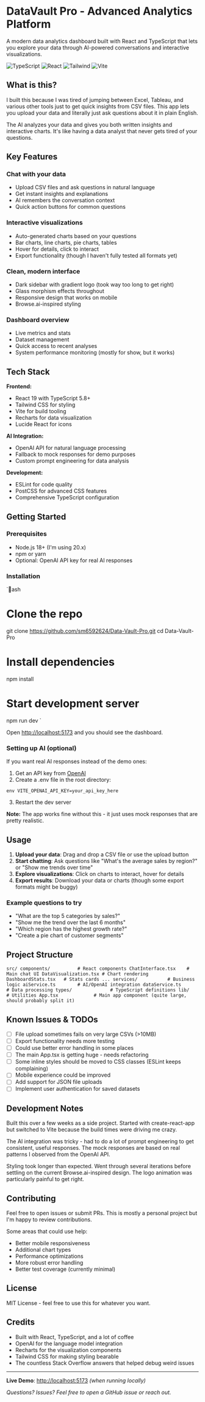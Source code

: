 ﻿# DataVault Pro - Advanced Analytics Platform

A modern data analytics dashboard built with React and TypeScript that lets you explore your data through AI-powered conversations and interactive visualizations.

![TypeScript](https://img.shields.io/badge/TypeScript-5.8+-blue) ![React](https://img.shields.io/badge/React-19+-61dafb) ![Tailwind](https://img.shields.io/badge/Tailwind-CSS-38bdf8) ![Vite](https://img.shields.io/badge/Vite-7.1+-purple)

## What is this?

I built this because I was tired of jumping between Excel, Tableau, and various other tools just to get quick insights from CSV files. This app lets you upload your data and literally just ask questions about it in plain English.

The AI analyzes your data and gives you both written insights and interactive charts. It's like having a data analyst that never gets tired of your questions.

## Key Features

###  Chat with your data

- Upload CSV files and ask questions in natural language
- Get instant insights and explanations
- AI remembers the conversation context
- Quick action buttons for common questions

###  Interactive visualizations  

- Auto-generated charts based on your questions
- Bar charts, line charts, pie charts, tables
- Hover for details, click to interact
- Export functionality (though I haven't fully tested all formats yet)

###  Clean, modern interface

- Dark sidebar with gradient logo (took way too long to get right)
- Glass morphism effects throughout
- Responsive design that works on mobile
- Browse.ai-inspired styling

###  Dashboard overview

- Live metrics and stats
- Dataset management
- Quick access to recent analyses
- System performance monitoring (mostly for show, but it works)

## Tech Stack

**Frontend:**

- React 19 with TypeScript 5.8+
- Tailwind CSS for styling
- Vite for build tooling
- Recharts for data visualization
- Lucide React for icons

**AI Integration:**

- OpenAI API for natural language processing
- Fallback to mock responses for demo purposes
- Custom prompt engineering for data analysis

**Development:**

- ESLint for code quality
- PostCSS for advanced CSS features
- Comprehensive TypeScript configuration

## Getting Started

### Prerequisites

- Node.js 18+ (I'm using 20.x)
- npm or yarn
- Optional: OpenAI API key for real AI responses

### Installation

`ash
# Clone the repo
git clone https://github.com/sm6592624/Data-Vault-Pro.git
cd Data-Vault-Pro

# Install dependencies
npm install

# Start development server
npm run dev
`

Open [http://localhost:5173](http://localhost:5173) and you should see the dashboard.

### Setting up AI (optional)

If you want real AI responses instead of the demo ones:

1. Get an API key from [OpenAI](https://platform.openai.com/api-keys)
2. Create a .env file in the root directory:

`env
VITE_OPENAI_API_KEY=your_api_key_here
`

3. Restart the dev server

**Note:** The app works fine without this - it just uses mock responses that are pretty realistic.

## Usage

1. **Upload your data**: Drag and drop a CSV file or use the upload button
2. **Start chatting**: Ask questions like "What's the average sales by region?" or "Show me trends over time"
3. **Explore visualizations**: Click on charts to interact, hover for details
4. **Export results**: Download your data or charts (though some export formats might be buggy)

### Example questions to try

- "What are the top 5 categories by sales?"
- "Show me the trend over the last 6 months"
- "Which region has the highest growth rate?"
- "Create a pie chart of customer segments"

## Project Structure

`
src/
 components/          # React components
    ChatInterface.tsx    # Main chat UI
    DataVisualization.tsx # Chart rendering
    DashboardStats.tsx   # Stats cards
    ...
 services/           # Business logic
    aiService.ts        # AI/OpenAI integration
    dataService.ts      # Data processing
 types/              # TypeScript definitions
 lib/                # Utilities
 App.tsx             # Main app component (quite large, should probably split it)
`

## Known Issues & TODOs

- [ ] File upload sometimes fails on very large CSVs (>10MB)
- [ ] Export functionality needs more testing
- [ ] Could use better error handling in some places
- [ ] The main App.tsx is getting huge - needs refactoring
- [ ] Some inline styles should be moved to CSS classes (ESLint keeps complaining)
- [ ] Mobile experience could be improved
- [ ] Add support for JSON file uploads
- [ ] Implement user authentication for saved datasets

## Development Notes

Built this over a few weeks as a side project. Started with create-react-app but switched to Vite because the build times were driving me crazy.

The AI integration was tricky - had to do a lot of prompt engineering to get consistent, useful responses. The mock responses are based on real patterns I observed from the OpenAI API.

Styling took longer than expected. Went through several iterations before settling on the current Browse.ai-inspired design. The logo animation was particularly painful to get right.

## Contributing

Feel free to open issues or submit PRs. This is mostly a personal project but I'm happy to review contributions.

Some areas that could use help:

- Better mobile responsiveness
- Additional chart types
- Performance optimizations
- More robust error handling
- Better test coverage (currently minimal)

## License

MIT License - feel free to use this for whatever you want.

## Credits

- Built with React, TypeScript, and a lot of coffee
- OpenAI for the language model integration
- Recharts for the visualization components
- Tailwind CSS for making styling bearable
- The countless Stack Overflow answers that helped debug weird issues

---

**Live Demo**: [http://localhost:5173](http://localhost:5173) *(when running locally)*

*Questions? Issues? Feel free to open a GitHub issue or reach out.*
